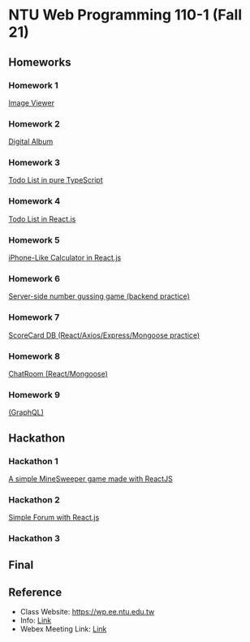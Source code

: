 # NTU Web Programming 110-1 (Fall 21)

## Homeworks

### Homework 1

[Image Viewer](/hw1)

### Homework 2

[Digital Album](/hw2)

### Homework 3

[Todo List in pure TypeScript](/hw3)

### Homework 4

[Todo List in React.js](/hw4)

### Homework 5

[iPhone-Like Calculator in React.js](/hw5)

### Homework 6

[Server-side number gussing game (backend practice)](/hw6)

### Homework 7

[ScoreCard DB (React/Axios/Express/Mongoose practice)](/hw7)

### Homework 8

[ChatRoom (React/Mongoose)](/hw8)

### Homework 9

[(GraphQL)](/hw9)

## Hackathon

### Hackathon 1

[A simple MineSweeper game made with ReactJS](/hack1)

### Hackathon 2

[Simple Forum with React.js](/hack2)

### Hackathon 3

## Final

## Reference
- Class Website: https://wp.ee.ntu.edu.tw
- Info: [Link](https://hackmd.io/9H-sQ4krS_CgTsVr2BflRQ?view)
- Webex Meeting Link: [Link](https://ntucc.webex.com/meet/cyhuang)

